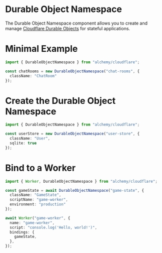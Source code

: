 # Durable Object Namespace

The Durable Object Namespace component allows you to create and manage [Cloudflare Durable Objects](https://developers.cloudflare.com/workers/learning/using-durable-objects) for stateful applications.

# Minimal Example

```ts
import { DurableObjectNamespace } from "alchemy/cloudflare";

const chatRooms = new DurableObjectNamespace("chat-rooms", {
  className: "ChatRoom"
});
```

# Create the Durable Object Namespace

```ts
import { DurableObjectNamespace } from "alchemy/cloudflare";

const userStore = new DurableObjectNamespace("user-store", {
  className: "User",
  sqlite: true
});
```

# Bind to a Worker

```ts
import { Worker, DurableObjectNamespace } from "alchemy/cloudflare";

const gameState = await DurableObjectNamespace("game-state", {
  className: "GameState",
  scriptName: "game-worker",
  environment: "production"
});

await Worker("game-worker", {
  name: "game-worker",
  script: "console.log('Hello, world!')",
  bindings: {
    gameState,
  },
});
```